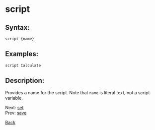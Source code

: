 # script

## Syntax:
`script {name}`
## Examples:
`script Calculate`

## Description:
Provides a name for the script. Note that `name` is literal text, not a script variable.

Next: [set](set.md)  
Prev: [save](save.md)

[Back](../../README.md)
